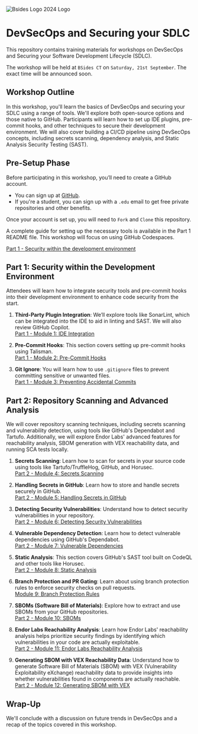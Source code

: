 ![Bsides Logo 2024 Logo](bsides_ct_logo.png "BSides Logo")

# DevSecOps and Securing your SDLC 

This repository contains training materials for workshops on DevSecOps and Securing your Software Development Lifecycle (SDLC).

The workshop will be held at `BSides CT` on `Saturday, 21st September`. The exact time will be announced soon.

## Workshop Outline

In this workshop, you'll learn the basics of DevSecOps and securing your SDLC using a range of tools. We'll explore both open-source options and those native to GitHub. Participants will learn how to set up IDE plugins, pre-commit hooks, and other techniques to secure their development environment. We will also cover building a CI/CD pipeline using DevSecOps concepts, including secrets scanning, dependency analysis, and Static Analysis Security Testing (SAST).

## Pre-Setup Phase

Before participating in this workshop, you’ll need to create a GitHub account.

- You can sign up at [GitHub](https://www.github.com).
- If you're a student, you can sign up with a `.edu` email to get free private repositories and other benefits.

Once your account is set up, you will need to `Fork` and `Clone` this repository.

A complete guide for setting up the necessary tools is available in the Part 1 README file. This workshop will focus on using GitHub Codespaces.

[Part 1 - Security within the development environment](https://github.com/tweag/bsidesct-devsecops-sdlc/tree/main/part1#part-1---security-within-the-development-environment)

## Part 1: Security within the Development Environment

Attendees will learn how to integrate security tools and pre-commit hooks into their development environment to enhance code security from the start.

1. **Third-Party Plugin Integration**: We’ll explore tools like SonarLint, which can be integrated into the IDE to aid in linting and SAST. We will also review GitHub Copilot.  
   [Part 1 - Module 1: IDE Integration](https://github.com/tweag/bsidesct-devsecops-sdlc/tree/main/part1#module-1-ide-integration)

2. **Pre-Commit Hooks**: This section covers setting up pre-commit hooks using Talisman.  
   [Part 1 - Module 2: Pre-Commit Hooks](https://github.com/tweag/bsidesct-devsecops-sdlc/tree/main/part1#module-2-pre-commit-hooks)

3. **Git Ignore**: You will learn how to use `.gitignore` files to prevent committing sensitive or unwanted files.  
   [Part 1 - Module 3: Preventing Accidental Commits](https://github.com/tweag/bsidesct-devsecops-sdlc/tree/main/part1#module-3-preventing-accidental-commits)

## Part 2: Repository Scanning and Advanced Analysis

We will cover repository scanning techniques, including secrets scanning and vulnerability detection, using tools like GitHub's Dependabot and Tartufo. Additionally, we will explore Endor Labs' advanced features for reachability analysis, SBOM generation with VEX reachability data, and running SCA tests locally.

1. **Secrets Scanning**: Learn how to scan for secrets in your source code using tools like Tartufo/TruffleHog, GitHub, and Horusec.  
   [Part 2 - Module 4: Secrets Scanning](https://github.com/tweag/bsidesct-devsecops-sdlc/tree/main/part2#module-4secrets-scanning)

2. **Handling Secrets in GitHub**: Learn how to store and handle secrets securely in GitHub.  
   [Part 2 - Module 5: Handling Secrets in GitHub](https://github.com/tweag/bsidesct-devsecops-sdlc/tree/main/part2#module-5handling-secrets-in-github)

3. **Detecting Security Vulnerabilities**: Understand how to detect security vulnerabilities in your repository.  
   [Part 2 - Module 6: Detecting Security Vulnerabilities](https://github.com/tweag/bsidesct-devsecops-sdlc/tree/main/part2#module-6detecting-security-vulnerabilities)

4. **Vulnerable Dependency Detection**: Learn how to detect vulnerable dependencies using GitHub's Dependabot.  
   [Part 2 - Module 7: Vulnerable Dependencies](https://github.com/tweag/bsidesct-devsecops-sdlc/tree/main/part2#module-7vulnerable-dependencies)

5. **Static Analysis**: This section covers GitHub's SAST tool built on CodeQL and other tools like Horusec.  
   [Part 2 - Module 8: Static Analysis](https://github.com/tweag/bsidesct-devsecops-sdlc/tree/main/part2#module-8static-analysis)

6. **Branch Protection and PR Gating**: Learn about using branch protection rules to enforce security checks on pull requests.  
   [Module 9: Branch Protection Rules](https://github.com/tweag/bsidesct-devsecops-sdlc/tree/main/part2#module-9branch-protection-rules)

7. **SBOMs (Software Bill of Materials)**: Explore how to extract and use SBOMs from your GitHub repositories.  
   [Part 2 - Module 10: SBOMs](https://github.com/tweag/bsidesct-devsecops-sdlc/tree/main/part2#module-10sboms-software-bill-of-materials)

8. **Endor Labs Reachability Analysis**: Learn how Endor Labs' reachability analysis helps prioritize security findings by identifying which vulnerabilities in your code are actually exploitable.  
   [Part 2 - Module 11: Endor Labs Reachability Analysis](https://github.com/tweag/bsidesct-devsecops-sdlc/tree/main/part2#module-11endor-reachability-analysis)

9. **Generating SBOM with VEX Reachability Data**: Understand how to generate Software Bill of Materials (SBOM) with VEX (Vulnerability Exploitability eXchange) reachability data to provide insights into whether vulnerabilities found in components are actually reachable.  
   [Part 2 - Module 12: Generating SBOM with VEX](https://github.com/tweag/bsidesct-devsecops-sdlc/tree/main/part2#module-12sbom-vex-reachability)


## Wrap-Up

We'll conclude with a discussion on future trends in DevSecOps and a recap of the topics covered in this workshop.

